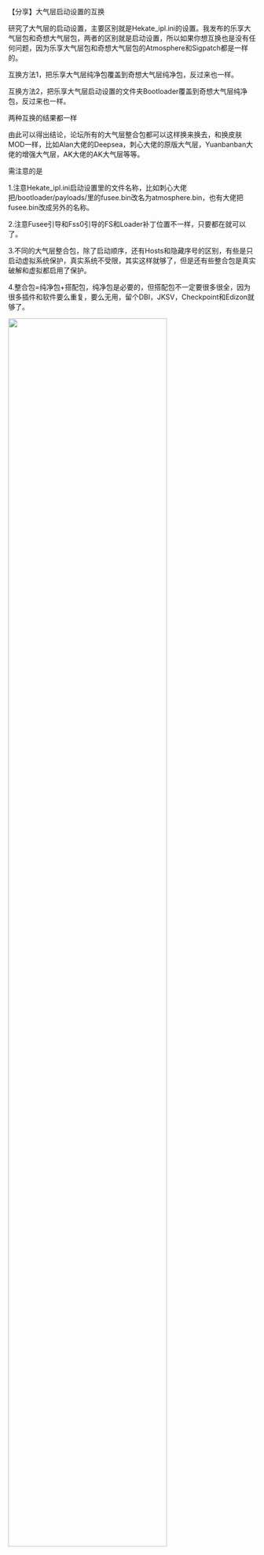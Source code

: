 【分享】大气层启动设置的互换

研究了大气层的启动设置，主要区别就是Hekate_ipl.ini的设置。我发布的乐享大气层包和奇想大气层包，两者的区别就是启动设置，所以如果你想互换也是没有任何问题，因为乐享大气层包和奇想大气层包的Atmosphere和Sigpatch都是一样的。

互换方法1，把乐享大气层纯净包覆盖到奇想大气层纯净包，反过来也一样。

互换方法2，把乐享大气层启动设置的文件夹Bootloader覆盖到奇想大气层纯净包，反过来也一样。

两种互换的结果都一样

由此可以得出结论，论坛所有的大气层整合包都可以这样换来换去，和换皮肤MOD一样，比如Alan大佬的Deepsea，刺心大佬的原版大气层，Yuanbanban大佬的增强大气层，AK大佬的AK大气层等等。

需注意的是

1.注意Hekate_ipl.ini启动设置里的文件名称，比如刺心大佬把/bootloader/payloads/里的fusee.bin改名为atmosphere.bin，也有大佬把fusee.bin改成另外的名称。

2.注意Fusee引导和Fss0引导的FS和Loader补丁位置不一样，只要都在就可以了。

3.不同的大气层整合包，除了启动顺序，还有Hosts和隐藏序号的区别，有些是只启动虚拟系统保护，真实系统不受限，其实这样就够了，但是还有些整合包是真实破解和虚拟都启用了保护。

4.整合包=纯净包+搭配包，纯净包是必要的，但搭配包不一定要很多很全，因为很多插件和软件要么重复，要么无用，留个DBI，JKSV，Checkpoint和Edizon就够了。

<img src="https://GitHub.com/laila509/hekate_ipl/blob/master/Hekate_ipl.jpg?raw=true" align="center" width="80%" />
